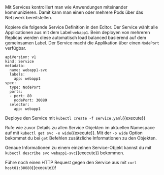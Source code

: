 Mit Services kontrolliert man wie Anwendungen miteinander kommunizieren. Damit kann man einen oder mehrere Pods über das Netzwerk bereitstellen.

Kopiere die folgende Service Definition in den Editor. Der Service wählt alle Applicationen aus mit dem Label `webapp1`. Beim deployen von mehreren Replicas werden diese automatisch load balanced basierend auf dem gemeinsamen Label. Der Service macht die Applikation über einen `NodePort` verfügbar.

```
apiVersion: v1
kind: Service
metadata:
  name: webapp1-svc
  labels:
    app: webapp1
spec:
  type: NodePort
  ports:
  - port: 80
    nodePort: 30080
  selector:
    app: webapp1
```

Deploye den Service mit `kubectl create -f service.yaml`{{execute}}

Rufe wie zuvor Details zu allen Service Objekten im aktuellen Namespace auf mit `kubectl get svc -o wide`{{execute}}. Mit der `-o wide` Option bekommst du bei `get` Befehlen zusätzliche Informationen zu den Objekten.

Genaue Informationen zu einem einzelnen Service-Objekt kannst du mit `kubectl describe svc webapp1-svc`{{execute}} bekommen.

Führe noch einen HTTP Request gegen den Service aus mit `curl host01:30080`{{execute}}!
